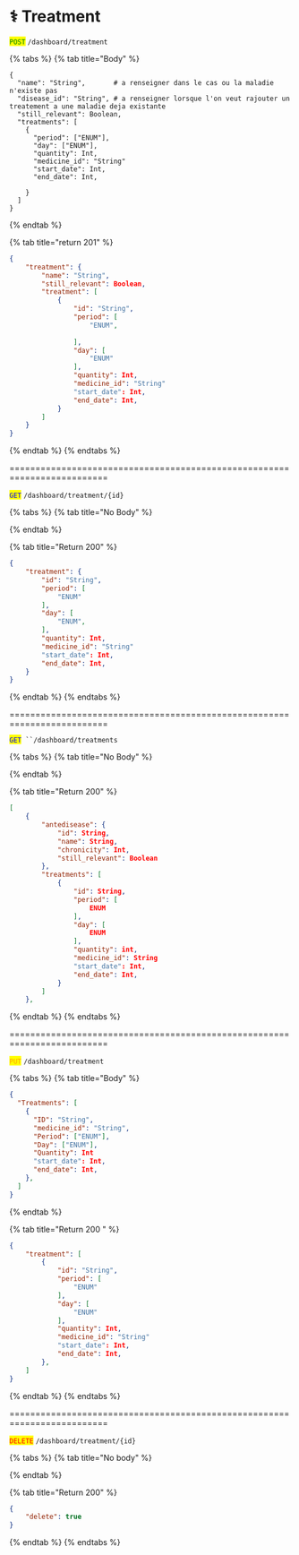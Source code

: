 # ⚕️ Treatment

<mark style="color:green;">`POST`</mark> `/dashboard/treatment`

{% tabs %}
{% tab title="Body" %}
```
{
  "name": "String",       # a renseigner dans le cas ou la maladie n'existe pas
  "disease_id": "String", # a renseigner lorsque l'on veut rajouter un treatement a une maladie deja existante
  "still_relevant": Boolean,
  "treatments": [
    {
      "period": ["ENUM"],
      "day": ["ENUM"],
      "quantity": Int,
      "medicine_id": "String"
      "start_date": Int,
      "end_date": Int,
      
    }
  ]
}
```
{% endtab %}

{% tab title="return 201" %}
```json
{
	"treatment": {
		"name": "String",
		"still_relevant": Boolean,
		"treatment": [
			{
				"id": "String",
				"period": [
					"ENUM",
					
				],
				"day": [
					"ENUM"
				],
				"quantity": Int,
				"medicine_id": "String"
				"start_date": Int,
				"end_date": Int,
			}
		]
	}
}
```
{% endtab %}
{% endtabs %}

\=========================================================================

<mark style="color:blue;">`GET`</mark> `/dashboard/treatment/{id}`

{% tabs %}
{% tab title="No Body" %}

{% endtab %}

{% tab title="Return 200" %}
```json
{
	"treatment": {
		"id": "String",
		"period": [
			"ENUM"
		],
		"day": [
			"ENUM",
		],
		"quantity": Int,
		"medicine_id": "String"
		"start_date": Int,
		"end_date": Int,
	}
}
```
{% endtab %}
{% endtabs %}

\=========================================================================

<mark style="color:blue;">`GET`</mark>` ``/dashboard/treatments`

{% tabs %}
{% tab title="No Body" %}

{% endtab %}

{% tab title="Return 200" %}
```json
[
	{
		"antedisease": {
			"id": String,
			"name": String,
			"chronicity": Int,
			"still_relevant": Boolean
		},
		"treatments": [
			{
				"id": String,
				"period": [
					ENUM
				],
				"day": [
					ENUM
				],
				"quantity": int,
				"medicine_id": String
				"start_date": Int,
				"end_date": Int,
			}
		]
	},
```
{% endtab %}
{% endtabs %}

\=========================================================================

<mark style="color:orange;">`PUT`</mark> `/dashboard/treatment`

{% tabs %}
{% tab title="Body" %}
```json
{
  "Treatments": [
    {
      "ID": "String",
      "medicine_id": "String",
      "Period": ["ENUM"],
      "Day": ["ENUM"],
      "Quantity": Int
      "start_date": Int,
      "end_date": Int,
    },
  ]
}
```
{% endtab %}

{% tab title="Return 200 " %}
```json
{
	"treatment": [
		{
			"id": "String",
			"period": [
				"ENUM"
			],
			"day": [
				"ENUM"
			],
			"quantity": Int,
			"medicine_id": "String"
			"start_date": Int,
			"end_date": Int,
		},
	]
}
```
{% endtab %}
{% endtabs %}

\=========================================================================

<mark style="color:red;">`DELETE`</mark> `/dashboard/treatment/{id}`

{% tabs %}
{% tab title="No body" %}

{% endtab %}

{% tab title="Return 200" %}
```json
{
	"delete": true
}
```
{% endtab %}
{% endtabs %}
